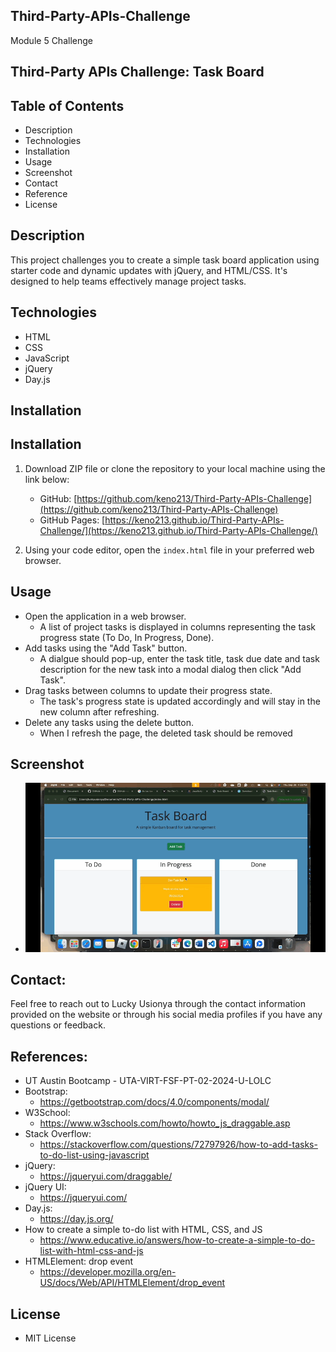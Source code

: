 ## Third-Party-APIs-Challenge

Module 5 Challenge

## Third-Party APIs Challenge: Task Board

## Table of Contents

- Description
- Technologies
- Installation
- Usage
- Screenshot
- Contact
- Reference
- License

## Description

This project challenges you to create a simple task board application using starter code and dynamic updates with jQuery, and HTML/CSS. It's designed to help teams effectively manage project tasks.

## Technologies

- HTML
- CSS
- JavaScript
- jQuery
- Day.js

## Installation

## Installation

1. Download ZIP file or clone the repository to your local machine using the link below:

   - GitHub: [https://github.com/keno213/Third-Party-APIs-Challenge](https://github.com/keno213/Third-Party-APIs-Challenge)
   - GitHub Pages: [https://keno213.github.io/Third-Party-APIs-Challenge/](https://keno213.github.io/Third-Party-APIs-Challenge/)

2. Using your code editor, open the `index.html` file in your preferred web browser.

## Usage

- Open the application in a web browser.
  - A list of project tasks is displayed in columns representing the task progress state (To Do, In Progress, Done).
- Add tasks using the "Add Task" button.
  - A dialgue should pop-up, enter the task title, task due date and task description for the new task into a modal dialog then click "Add Task".
- Drag tasks between columns to update their progress state.
  - The task's progress state is updated accordingly and will stay in the new column after refreshing.
- Delete any tasks using the delete button.
  - When I refresh the page, the deleted task should be removed

## Screenshot

- ![alt text](git.gif)

## Contact:

Feel free to reach out to Lucky Usionya through the contact information provided on the website or through his social media profiles if you have any questions or feedback.

## References:

- UT Austin Bootcamp - UTA-VIRT-FSF-PT-02-2024-U-LOLC
- Bootstrap:
  - https://getbootstrap.com/docs/4.0/components/modal/
- W3School:
  - https://www.w3schools.com/howto/howto_js_draggable.asp
- Stack Overflow:
  - https://stackoverflow.com/questions/72797926/how-to-add-tasks-to-do-list-using-javascript
- jQuery:
  - https://jqueryui.com/draggable/
- jQuery UI:
  - https://jqueryui.com/
- Day.js:
  - https://day.js.org/
- How to create a simple to-do list with HTML, CSS, and JS
  - https://www.educative.io/answers/how-to-create-a-simple-to-do-list-with-html-css-and-js
- HTMLElement: drop event
  - https://developer.mozilla.org/en-US/docs/Web/API/HTMLElement/drop_event

## License

- MIT License
